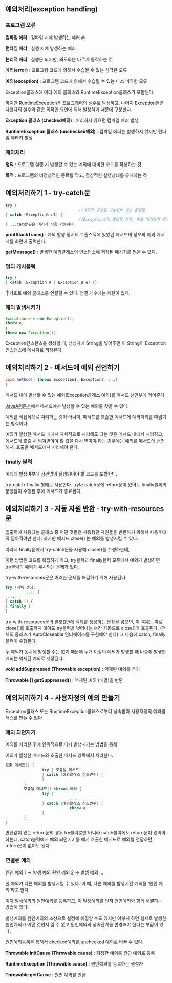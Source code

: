 ## 예외처리(exception handling)

### 프로그램 오류

**컴파일 에러** :  컴파일 시에 발생하는 에러 @

**런타임 에러** : 실행 시에 발생하는 에러

**논리적 에러** : 실행은 되지만, 의도와는 다르게 동작하는 것

**에러(error)** : 프로그램 코드에 의해서 수습될 수 없는 심각한 오류

**예외(exception)** : 프로그램 코드에 의해서 수습될 수 있는 다소 미약한 오류

Exception클래스에 여러 예외 클래스와 RuntimeException클래스가 포함된다.

하지만 RuntimeException은 프로그래머의 실수로 발생하고, 나머지 Exception들은 사용자의 실수와 같은 외적인 요인에 의해 발생하기 때문에 구분한다.

**Exception 클래스 (checked예외)** : 처리하지 않으면 컴파일 에러 발생

**RuntimeException 클래스 (unchecked예외)** : 컴파일 에러는 발생하지 않지만 런타임 에러가 발생

### 예외처리

**정의** : 프로그램 실행 시 발생할 수 있는 예외에 대비한 코드를 작성하는 것

**목적** : 프로그램의 비정상적인 종료를 막고, 정상적인 실행상태를 유지하는 것

## 예외처리하기 1 - try-catch문

```java
try {
								//예외가 발생할 가능성이 있는 문장들
} catch (Exception1 e1) {
								//Exception1이 발생할 경우, 이를 처리하기 위한 문장들
} ...catch문은 여러개 사용 가능하다.
```

**printStackTrace()** : 예외 발생 당시의 호출스택에 있었던 메서드의 정보와 예외 메시지를 화면에 출력한다.

**getMessage()** : 발생한 예외클래스의 인스턴스에 저장된 메시지를 얻을 수 있다.

### 멀티 캐치블럭

```java
try {
} catch (Excaption A | Excaption B e) {}
```

‘|’기호로 예외 클래스를 연결할 수 있다. 연결 개수에는 제한이 없다.

### 예외 발생시키기

```java
Exception e = new Exception();
throw e;
↓
throw new Exception();
```

Exception인스턴스를 생성할 때, 생성자에 String을 넣어주면 이 String이 Exception [인스턴스에 메시지로 저장](https://www.notion.so/08-Exception-Handling-c4b4711562e9449096cd08604128700c)된다.

## 예외처리하기 2 - 메서드에 예외 선언하기

```java
void method() throws Exception1, Exception2, ...{
}
```

메서드 내에 발생할 수 있는 예외(Exception클래스 예외)를 메서드 선언부에 적어준다.

[JavaAPI문서](https://docs.oracle.com/javase/7/docs/api/index.html)에서 메서드에서 발생할 수 있는 예외를 찾을 수 있다.

예외를 직접적으로 처리하는 것이 아니며, 메서드를 호출한 메서드에 예외처리를 떠넘기는 방식이다.

예외가 발생한 메서드 내에서 자체적으로 처리해도 되는 것은 메서드 내에서 처리하고, 메서드에 호출 시 넘겨받아야 할 값을 다시 받아야 하는 경우에는 예외를 메서드에 선언해서, 호출한 메서드에서 처리해야 한다.

### finally 블럭

예외의 발생여부에 상관없이 실행되어야 할 코드를 포함한다.

try-catch-finally 형태로 사용한다. try나 catch문에 return문이 있어도 finally블록의 문장들이 수행된 후에 메서드가 종료된다.

## 예외처리하기 3 - 자동 자원 반환 - try-with-resources문

입출력에 사용되는 클래스 중 어떤 것들은 사용했던 자원들을 반환하기 위해서 사용후에 꼭 닫아줘야만 한다. 하지만 메서드 close() 는 예외를 발생시킬 수 있다.

따라서 finally문에서 try-catch문을 사용해 close()를 수행하는데,

이런 방법은 코드를 복잡하게 하고, try블럭과 finally블럭 모두에서  예외가 발생하면 try블럭의 예외가 무시되는 문제가 있다.

 try-with-resources문은 이러한 문제를 해결하기 위해 사용된다.

```java
try (객체 생성;
		 ...) {
 ...
} catch () {
} finally {
}
```

try-with-resources문의 괄호()안에 객체를 생성하는 문장을 넣으면, 이 객체는 따로 close()를 호출하지 않아도 try블럭을 벗어나는 순간 자동으로 close()가 호출된다. (객체의 클래스가 AutoCloseable 인터페이스를 구현해야 한다) 그 다음에 catch, finally 블럭이 수행된다.

두 예외가 동시에 발생할 수는 없기 때문에 두개 이상의 예외가  발생할 때 나중에 발생한 예외는 억제된 예외로 저장된다.

**void addSuppressed (Throwable exception)** : 억제된 예외를 추가

**Throwable [] getSuppressed()** : 억제된 예외 (배열)을 반환

## 예외처리하기 4 - 사용자정의 예외 만들기

Exception클래스 또는 RuntimeException클래스로부터 상속받아 사용자정의 예외클래스를 만들 수 있다.

### 예외 되던지기

예외를 처리한 후에 인위적으로 다시 발생시키는 방법을 통해 

예외가 발생한 메서드와 호출한 메서드 양쪽에서 처리한다.

```java
호출 메서드() {
				try { 호출될 메서드
				} catch (예외클래스 참조변수) {
				}
		}
		호출될 메서드() throws 예외 {
				try {
							...
				} catch (예외클래스 참조변수) {
							throw e;
				}
		}
}
```

반환값이 있는 return문의 경우 try블럭뿐만 아니라 catch블럭에도 return문이 있어야 하는데, catch블럭에서 예외 되던지기를 해서 호출한 메서드로 예외를 전달하면, return문이 없어도 된다.

### 연결된 예외

원인 예외 1 → 발생 예외   원인 예외 2 → 발생 예외 … 

한 예외가 다른 예외를 발생시킬 수 있다. 이 때, 다른 예외를 발생시킨 예외를 ‘원인 예외’라고 한다.

이때 발생예외의 원인예외를 등록하고, 이 발생예외를 던져 원인예외와 함께 해결하는 방법이 있다. 

발생예외를 원인예외의 조상으로 설정해 해결할 수도 있지만  이렇게 하면 실제로 발생한 원인예외가 어떤 것인지 알 수 없고 원인예외의 상속관계를 변경해야 한다는 부담이 있다.

원인예외등록을 통해서 checked예외를 unchecked 예외로 바꿀 수 있다. 

**Throwable initCause (Throwable cause)** : 지정한 예외를 원인 예외로 등록

**RuntimeException (Throwable cause)** :  원인예외를 등록하는 생성자

**Throwable getCause** : 원인 예외를 반환